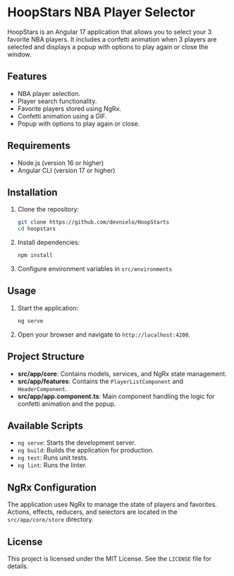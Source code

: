 # HoopStars NBA Player Selector

HoopStars is an Angular 17 application that allows you to select your 3 favorite NBA players. It includes a confetti animation when 3 players are selected and displays a popup with options to play again or close the window.

## Features

- NBA player selection.
- Player search functionality.
- Favorite players stored using NgRx.
- Confetti animation using a GIF.
- Popup with options to play again or close.

## Requirements

- Node.js (version 16 or higher)
- Angular CLI (version 17 or higher)

## Installation

1. Clone the repository:

    ```sh
    git clone https://github.com/devnielo/HoopStarts
    cd hoopstars
    ```

2. Install dependencies:

    ```sh
    npm install
    ```

3. Configure environment variables in `src/environments`

## Usage

1. Start the application:

    ```sh
    ng serve
    ```

2. Open your browser and navigate to `http://localhost:4200`.

## Project Structure

- **src/app/core**: Contains models, services, and NgRx state management.
- **src/app/features**: Contains the `PlayerListComponent` and `HeaderComponent`.
- **src/app/app.component.ts**: Main component handling the logic for confetti animation and the popup.

## Available Scripts

- `ng serve`: Starts the development server.
- `ng build`: Builds the application for production.
- `ng test`: Runs unit tests.
- `ng lint`: Runs the linter.

## NgRx Configuration

The application uses NgRx to manage the state of players and favorites. Actions, effects, reducers, and selectors are located in the `src/app/core/store` directory.

## License

This project is licensed under the MIT License. See the `LICENSE` file for details.
